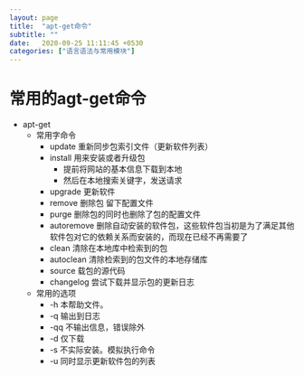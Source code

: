 ```yaml
---
layout: page
title:  "apt-get命令"
subtitle: ""
date:   2020-09-25 11:11:45 +0530
categories: ["语言语法与常用模块"]
---
```


# 常用的agt-get命令

- apt-get 
    - 常用字命令
        - update 重新同步包索引文件（更新软件列表）
        - install 用来安装或者升级包
            - 提前将网站的基本信息下载到本地
            - 然后在本地搜索关键字，发送请求
        - upgrade     更新软件
        - remove      删除包 留下配置文件
        - purge       删除包的同时也删除了包的配置文件
        - autoremove  删除自动安装的软件包，这些软件包当初是为了满足其他软件包对它的依赖关系而安装的，而现在已经不再需要了
        - clean       清除在本地库中检索到的包
        - autoclean   清除检索到的包文件的本地存储库
        - source      载包的源代码
        - changelog   尝试下载并显示包的更新日志
    - 常用的选项
        - -h     本帮助文件。
        - -q     输出到日志
        - -qq    不输出信息，错误除外
        - -d     仅下载
        - -s     不实际安装。模拟执行命令
        - -u     同时显示更新软件包的列表